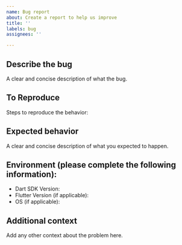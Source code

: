 ```yaml
---
name: Bug report
about: Create a report to help us improve
title: ''
labels: bug
assignees: ''

---
```


## Describe the bug
A clear and concise description of what the bug.

## To Reproduce
Steps to reproduce the behavior:
<!-- 1. Use the following code snippet:
   ```dart
   // Your code here
   ```
2. Run the code.
3. Observe the error. -->

## Expected behavior
A clear and concise description of what you expected to happen.


## Environment (please complete the following information):
 - Dart SDK Version: 
 - Flutter Version (if applicable):
 - OS (if applicable):

## Additional context
Add any other context about the problem here.
